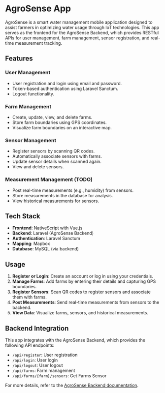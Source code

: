 # AgroSense App

AgroSense is a smart water management mobile application designed to assist farmers in optimizing water usage through IoT technologies. This app serves as the frontend for the AgroSense Backend, which provides RESTful APIs for user management, farm management, sensor registration, and real-time measurement tracking.

## Features

### User Management
- User registration and login using email and password.
- Token-based authentication using Laravel Sanctum.
- Logout functionality.

### Farm Management
- Create, update, view, and delete farms.
- Store farm boundaries using GPS coordinates.
- Visualize farm boundaries on an interactive map.

### Sensor Management
- Register sensors by scanning QR codes.
- Automatically associate sensors with farms.
- Update sensor details when scanned again.
- View and delete sensors.

### Measurement Management (TODO)
- Post real-time measurements (e.g., humidity) from sensors.
- Store measurements in the database for analysis.
- View historical measurements for sensors.

## Tech Stack

- **Frontend**: NativeScript with Vue.js
- **Backend**: Laravel (AgroSense Backend)
- **Authentication**: Laravel Sanctum
- **Mapping**: Mapbox
- **Database**: MySQL (via backend)

<!-- ## Installation

### Prerequisites
- Node.js (v16 or higher)
- NativeScript CLI
- Access to the AgroSense Backend API
- Android Studio or Xcode (for Android/iOS development)

### Steps
1. Clone the repository:
   ```bash
   git clone https://github.com/your-repo/agrosenseApp.git
   cd agrosenseApp
   ```

2. Install dependencies:
   ```bash
   npm install
   ```

3. Set up the NativeScript environment:
   Follow the [NativeScript environment setup guide](https://docs.nativescript.org/environment-setup).

4. Create a `.env` file in the root directory and configure the following:
   ```env
   VUE_APP_BASE_URL=http://your-backend-url/api
   ```

5. Run the app on an emulator or device:
   - For Android:
     ```bash
     ns run android
     ```
   - For iOS:
     ```bash
     ns run ios
     ```

6. (Optional) Build the app for production:
   - For Android:
     ```bash
     ns build android --release
     ```
   - For iOS:
     ```bash
     ns build ios --release
     ``` -->

## Usage

1. **Register or Login**: Create an account or log in using your credentials.
2. **Manage Farms**: Add farms by entering their details and capturing GPS boundaries.
3. **Register Sensors**: Scan QR codes to register sensors and associate them with farms.
4. **Post Measurements**: Send real-time measurements from sensors to the backend.
5. **View Data**: Visualize farms, sensors, and historical measurements.

## Backend Integration

This app integrates with the AgroSense Backend, which provides the following API endpoints:
- `/api/register`: User registration
- `/api/login`: User login
- `/api/logout`: User logout
- `/api/farms`: Farm management
- `/api/farms/{farm}/sensors`: Get Farms Sensor

For more details, refer to the [AgroSense Backend documentation](https://github.com/AgroSensePlatform/agrosense-server).


